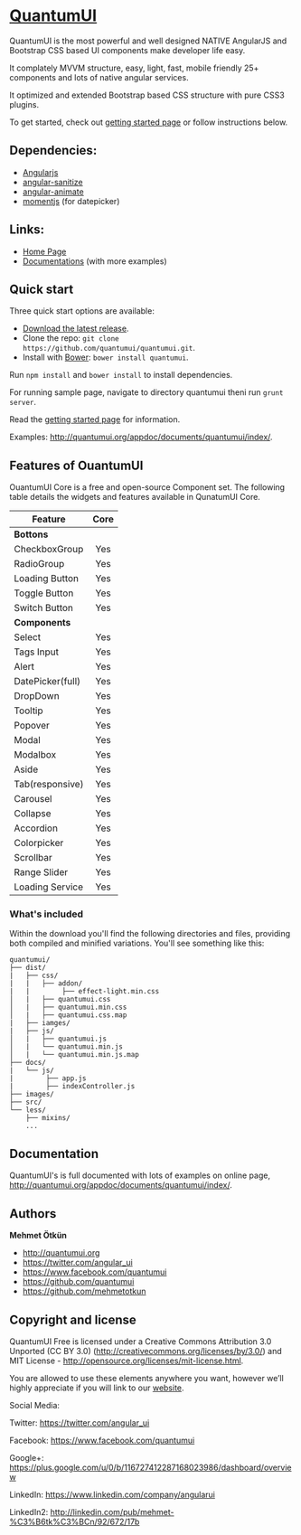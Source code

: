 ﻿# [QuantumUI](http://quantumui.org/)

QuantumUI is the most powerful and well designed NATIVE AngularJS and Bootstrap CSS based UI components make developer life easy.

It complately MVVM structure, easy, light, fast, mobile friendly 25+ components and lots of native angular services.

It optimized and extended Bootstrap based CSS structure with pure CSS3 plugins.

To get started, check out [getting started page](http://quantumui.org/ui/start) or follow instructions below.

## Dependencies:

+ [Angularjs](https://github.com/angular/angular.js)
+ [angular-sanitize](https://github.com/angular/bower-angular-sanitize)
+ [angular-animate](https://github.com/angular/bower-angular-animate)
+ [momentjs](https://github.com/moment/moment) (for datepicker)


## Links:

+ [Home Page](http://quantumui.org/)
+ [Documentations](http://quantumui.org/appdoc/documents/home/dashboard) (with more examples)

## Quick start

Three quick start options are available:

- [Download the latest release](https://github.com/quantumui/quantumui/archive/master.zip).
- Clone the repo: `git clone https://github.com/quantumui/quantumui.git`.
- Install with [Bower](http://bower.io): `bower install quantumui`.

Run `npm install` and `bower install` to install dependencies.

For running sample page, navigate to directory quantumui theni run `grunt server`.

Read the [getting started page](http://quantumui.org/appdoc/documents/home/dashboard) for information.

Examples: <http://quantumui.org/appdoc/documents/quantumui/index/>.

## Features of OuantumUI 

OuantumUI Core is a free and open-source Component set. The following table details the widgets and features available in QunatumUI Core.


| Feature | Core |
| ------- | :----: |
| **Bottons** |
| CheckboxGroup | Yes |
| RadioGroup | Yes |
| Loading Button | Yes |
| Toggle Button | Yes |
| Switch Button | Yes |
| **Components** |
| Select | Yes |
| Tags Input | Yes | 
| Alert | Yes |
| DatePicker(full) | Yes |
| DropDown | Yes |
| Tooltip | Yes |
| Popover | Yes |
| Modal | Yes |
| Modalbox | Yes |
| Aside | Yes |
| Tab(responsive) | Yes |
| Carousel | Yes |
| Collapse | Yes |
| Accordion | Yes |
| Colorpicker | Yes |
| Scrollbar | Yes |
| Range Slider | Yes |
| Loading Service | Yes |


### What's included

Within the download you'll find the following directories and files, providing both compiled and minified variations. You'll see something like this:

```
quantumui/
├── dist/
|   ├── css/
|   |   ├── addon/
|   |        ├── effect-light.min.css
│   |   ├── quantumui.css
│   |   ├── quantumui.min.css
│   |   ├── quantumui.css.map
|   ├── iamges/
|   ├── js/
│   |   ├── quantumui.js
│   |   └── quantumui.min.js
│   |   └── quantumui.min.js.map
├── docs/
|   └── js/
|        ├── app.js
|        ├── indexController.js
├── images/
├── src/
└── less/
    ├── mixins/
    ...

```


## Documentation

QuantumUI's is full documented with lots of examples on online page, <http://quantumui.org/appdoc/documents/quantumui/index/>.




## Authors

**Mehmet Ötkün**

+ <http://quantumui.org>
+ <https://twitter.com/angular_ui>
+ <https://www.facebook.com/quantumui>
+ <https://github.com/quantumui>
+ <https://github.com/mehmetotkun>



## Copyright and license

QuantumUI Free is licensed under a Creative Commons Attribution 3.0 Unported (CC BY 3.0)  (http://creativecommons.org/licenses/by/3.0/) and MIT License - http://opensource.org/licenses/mit-license.html.

You are allowed to use these elements anywhere you want, however we’ll highly appreciate if you will link to our [website](http://quantumui.org).



Social Media:

Twitter: <https://twitter.com/angular_ui>

Facebook: <https://www.facebook.com/quantumui>

Google+: <https://plus.google.com/u/0/b/116727412287168023986/dashboard/overview>

LinkedIn: <https://www.linkedin.com/company/angularui>

LinkedIn2: <http://linkedin.com/pub/mehmet-%C3%B6tk%C3%BCn/92/672/17b>
